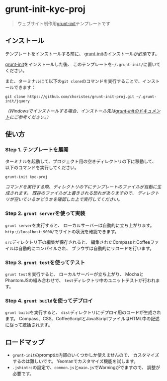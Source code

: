 # grunt-init-kyc-proj

> ウェブサイト制作用[grunt-init][]テンプレートです

[grunt-init]: http://gruntjs.com/project-scaffolding

## インストール

テンプレートをインストールする前に、
[grunt-init][]のインストールが必須です。

[grunt-init][]をインストールした後、
このテンプレートを`~/.grunt-init/`に置いてください。

また、ターミナルにて以下の`git clone`のコマンドを実行することで、インストールできます：
```
git clone https://github.com/choristes/grunt-init-proj.git ~/.grunt-init/jquery
```

_（Windowsでインストールする場合、インストール先は[grunt-initのドキュメント][grunt-init]にご参考ください。）_

## 使い方

### Step 1. テンプレートを展開

ターミナルを起動して、プロジェクト用の空きディレクトリの下に移動して、
以下のコマンドを実行してください。

```
grunt-init kyc-proj
```

_コマンドを実行する際、ディレクトリの下にテンプレートのファイルが自動に生成されます。_
_既存のファイルが上書きされる恐れがありますので、_
_ディレクトリが空いているかどうかを確認した上で実行してください。_

### Step 2. `grunt server`を使って実装

`grunt server`を実行すると、
ローカルサーバーは自動的に立ち上がります。
`http://localhost:9000/`でサイトの状況を確認できます。

`src`ディレクトリ下の編集が保存されると、
編集されたCompassとCoffeeファイルは自動的にコンパイルされ、
ブラウザは自動的にリロードを行います。

### Step 3. `grunt test`を使ってテスト

`grunt test`を実行すると、
ローカルサーバーが立ち上がり、
MochaとPhantomJSの組み合わせで、
`test`ディレクトリ中のユニットテストが行われます。

### Step 4. `grunt build`を使ってデプロイ

`grunt build`を実行すると、
`dist`ディレクトリにデプロイ用のコードが生成されます。
Compass、CSS、CoffeeScriptとJavaScriptファイルはHTML中の記述に従って統括されます。


## ロードマップ

* `grunt-init`のpromptは内部のいくつかしか使えませんので、
  カスタマイズするのは難しいです。
  Yeomanでカスタマイズ機能を試します。
* `.jshintrc`の設定で、`common.js`と`main.js`でWarningがでますので、
  調整が必要です。